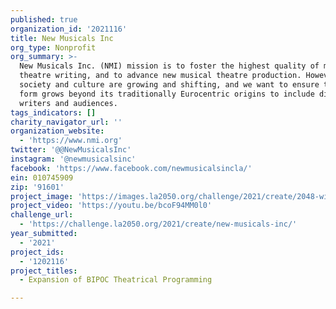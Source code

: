 ```yaml
---
published: true
organization_id: '2021116'
title: New Musicals Inc
org_type: Nonprofit
org_summary: >-
  New Musicals Inc. (NMI) mission is to foster the highest quality of musical
  theatre writing, and to advance new musical theatre production. However,
  society and culture are growing and shifting, and we want to ensure the art
  form grows beyond its traditionally Eurocentric origins to include diverse
  writers and audiences.
tags_indicators: []
charity_navigator_url: ''
organization_website:
  - 'https://www.nmi.org'
twitter: '@@NewMusicalsInc'
instagram: '@newmusicalsinc'
facebook: 'https://www.facebook.com/newmusicalsincla/'
ein: 010745909
zip: '91601'
project_image: 'https://images.la2050.org/challenge/2021/create/2048-wide/new-musicals-inc.jpg'
project_video: 'https://youtu.be/bcoF94MM0l0'
challenge_url:
  - 'https://challenge.la2050.org/2021/create/new-musicals-inc/'
year_submitted:
  - '2021'
project_ids:
  - '1202116'
project_titles:
  - Expansion of BIPOC Theatrical Programming

---
```

